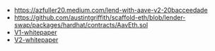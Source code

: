 - <https://azfuller20.medium.com/lend-with-aave-v2-20bacceedade>
- <https://github.com/austintgriffith/scaffold-eth/blob/lender-swap/packages/hardhat/contracts/AavEth.sol>
- [V1-whitepaper](https://cryptorating.eu/whitepapers/Aave/Aave_Protocol_Whitepaper_v1_0.pdf)
- [V2-whitepaper](https://cryptorating.eu/whitepapers/Aave/aave-v2-whitepaper.pdf)
